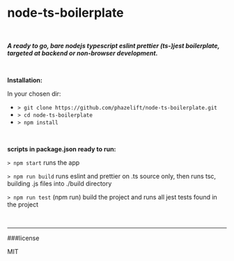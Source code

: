 # node-ts-boilerplate

<br/>

***A ready to go, bare nodejs typescript eslint prettier (ts-)jest boilerplate, targeted at backend or non-browser 
development.***

<br/>

**Installation:**

In your chosen dir:
- `> git clone https://github.com/phazelift/node-ts-boilerplate.git`
- `> cd node-ts-boilerplate`
- `> npm install`

<br/>

**scripts in package.json ready to run:**

`> npm start`
runs the app

`> npm run build`
runs eslint and prettier on .ts source only, then runs tsc, building .js files into ./build directory

`> npm run test`
(npm run) build the project and runs all jest tests found in the project

<br/>

---
###license

MIT